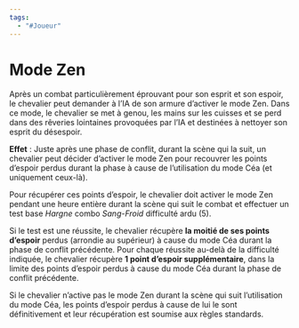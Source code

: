 ```yaml
---
tags:
  - "#Joueur"
---
```

# Mode Zen

Après un combat particulièrement éprouvant pour son esprit et son espoir, le chevalier peut demander à l’IA de son armure d’activer le mode Zen. Dans ce mode, le chevalier se met à genou, les mains sur les cuisses et se perd dans des rêveries lointaines provoquées par l’IA et destinées à nettoyer son esprit du désespoir.

**Effet** : Juste après une phase de conflit, durant la scène qui la suit, un chevalier peut décider d’activer le mode Zen pour recouvrer les points d’espoir perdus durant la phase à cause de l’utilisation du mode Céa (et uniquement ceux-là).

Pour récupérer ces points d’espoir, le chevalier doit activer le mode Zen pendant une heure entière durant la scène qui suit le combat et effectuer un test base _Hargne_ combo _Sang-Froid_ difficulté ardu (5).

Si le test est une réussite, le chevalier récupère **la moitié de ses points d’espoir** perdus (arrondie au supérieur) à cause du mode Céa durant la phase de conflit précédente. Pour chaque réussite au-delà de la difficulté indiquée, le chevalier récupère **1 point d’espoir supplémentaire**, dans la limite des points d’espoir perdus à cause du mode Céa durant la phase de conflit précédente.

Si le chevalier n’active pas le mode Zen durant la scène qui suit l’utilisation du mode Céa, les points d’espoir perdus à cause de lui le sont définitivement et leur récupération est soumise aux règles standards.